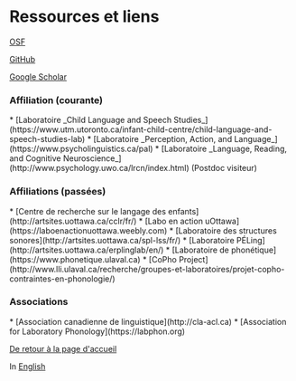 <h1>Ressources et liens</h1>

[OSF](https://osf.io/w8y3z/)

[GitHub](https://github.com/felixdtrudel)

[Google Scholar](https://scholar.google.ca/citations?user=lVueDsAAAAAJ&hl=en&oi=ao)

<h3>Affiliation (courante)</h3>
*   [Laboratoire _Child Language and Speech Studies_](https://www.utm.utoronto.ca/infant-child-centre/child-language-and-speech-studies-lab)
*   [Laboratoire _Perception, Action, and Language_](https://www.psycholinguistics.ca/pal)
*   [Laboratoire _Language, Reading, and Cognitive Neuroscience_](http://www.psychology.uwo.ca/lrcn/index.html) (Postdoc visiteur)

<h3>Affiliations (passées)</h3>
*   [Centre de recherche sur le langage des enfants](http://artsites.uottawa.ca/cclr/fr/)
*   [Labo en action uOttawa](https://laboenactionuottawa.weebly.com)
*   [Laboratoire des structures sonores](http://artsites.uottawa.ca/spl-lss/fr/)
*   [Laboratoire PÉLing](http://artsites.uottawa.ca/erplinglab/en/)
*   [Laboratoire de phonétique](https://www.phonetique.ulaval.ca)
*   [CoPho Project](http://www.lli.ulaval.ca/recherche/groupes-et-laboratoires/projet-copho-contraintes-en-phonologie/)

<h3>Associations</h3>
*   [Association canadienne de linguistique](http://cla-acl.ca)
*   [Association for Laboratory Phonology](https://labphon.org)

[De retour à la page d'accueil](https://felixdtrudel.github.io/fr/index.html)

In [English](https://felixdtrudel.github.io/resources.html)
